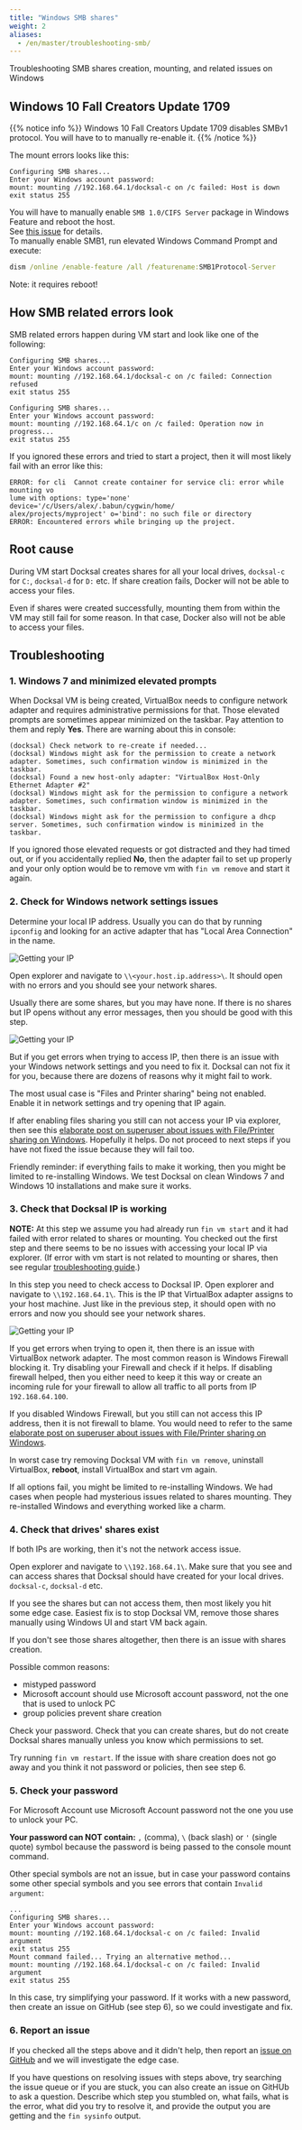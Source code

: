 ```yaml
---
title: "Windows SMB shares"
weight: 2
aliases:
  - /en/master/troubleshooting-smb/ 
---
```


Troubleshooting SMB shares creation, mounting, and related issues on Windows

## Windows 10 Fall Creators Update 1709

{{% notice info %}}
Windows 10 Fall Creators Update 1709 disables SMBv1 protocol. You will have to to manually re-enable it.
{{% /notice %}}

The mount errors looks like this: 

```
Configuring SMB shares...
Enter your Windows account password:
mount: mounting //192.168.64.1/docksal-c on /c failed: Host is down
exit status 255
```

You will have to manually enable `SMB 1.0/CIFS Server` package in Windows Feature and reboot the host.  
See [this issue](https://github.com/docksal/docksal/issues/382) for details.  
To manually enable SMB1, run elevated Windows Command Prompt and execute:

```cmd
dism /online /enable-feature /all /featurename:SMB1Protocol-Server
```

Note: it requires reboot!

## How SMB related errors look

SMB related errors happen during VM start and look like one of the following:

```
Configuring SMB shares...
Enter your Windows account password:
mount: mounting //192.168.64.1/docksal-c on /c failed: Connection refused
exit status 255
```

```
Configuring SMB shares...
Enter your Windows account password:
mount: mounting //192.168.64.1/c on /c failed: Operation now in progress...
exit status 255
```

If you ignored these errors and tried to start a project, then it will most likely fail with an error like this:

```
ERROR: for cli  Cannot create container for service cli: error while mounting vo
lume with options: type='none' device='/c/Users/alex/.babun/cygwin/home/
alex/projects/myproject' o='bind': no such file or directory
ERROR: Encountered errors while bringing up the project.
```

## Root cause

During VM start Docksal creates shares for all your local drives, `docksal-c` for `C:`, `docksal-d` for `D:` etc. 
If share creation fails, Docker will not be able to access your files.

Even if shares were created successfully, mounting them from within the VM may still fail for some reason.
In that case, Docker also will not be able to access your files.

## Troubleshooting

### 1. Windows 7 and minimized elevated prompts

When Docksal VM is being created, VirtualBox needs to configure network adapter and requires
administrative permissions for that. Those elevated prompts are sometimes appear minimized on the taskbar.
Pay attention to them and reply **Yes**. There are warning about this in console:

```
(docksal) Check network to re-create if needed...
(docksal) Windows might ask for the permission to create a network adapter. Sometimes, such confirmation window is minimized in the taskbar.
(docksal) Found a new host-only adapter: "VirtualBox Host-Only Ethernet Adapter #2"
(docksal) Windows might ask for the permission to configure a network adapter. Sometimes, such confirmation window is minimized in the taskbar.
(docksal) Windows might ask for the permission to configure a dhcp server. Sometimes, such confirmation window is minimized in the taskbar.
```

If you ignored those elevated requests or got distracted and they had timed out,
or if you accidentally replied **No**, then the adapter fail to set up properly and
your only option would be to remove vm with `fin vm remove` and start it again.


### 2. Check for Windows network settings issues

Determine your local IP address. Usually you can do that by running `ipconfig` and
looking for an active adapter that has "Local Area Connection" in the name.

![Getting your IP](/images/troubleshooting-smb-getting-your-ip.png)

Open explorer and navigate to `\\<your.host.ip.address>\`.
It should open with no errors and you should see your network shares.

Usually there are some shares, but you may have none. If there is no shares but IP opens
without any error messages, then you should be good with this step.

![Getting your IP](/images/troubleshooting-smb-your-shares.png)

But if you get errors when trying to access IP, then there is an issue with your Windows network settings and
you need to fix it. Docksal can not fix it for you, because there are dozens of reasons why it
might fail to work.

The most usual case is "Files and Printer sharing" being not enabled. Enable it in network settings and
try opening that IP again.

If after enabling files sharing you still can not access your IP via explorer,
then see this [elaborate post on superuser about issues with File/Printer sharing on Windows](https://superuser.com/a/446500/140872).
Hopefully it helps. Do not proceed to next steps if you have not fixed the issue
because they will fail too.

Friendly reminder: if everything fails to make it working, then you might be limited to
re-installing Windows. We test Docksal on clean Windows 7 and Windows 10 installations and
make sure it works.


### 3. Check that Docksal IP is working

**NOTE:** At this step we assume you had already run `fin vm start` and it had failed
with error related to shares or mounting. You checked out the first step and there seems to be no
issues with accessing your local IP via explorer. (If error with vm
start is not related to mounting or shares, then see regular [troubleshooting guide](/troubleshooting/common-issues/).)

In this step you need to check access to Docksal IP. Open explorer and navigate to `\\192.168.64.1\`.
This is the IP that VirtualBox adapter assigns to your host machine. Just like in the previous step, it
should open with no errors and now you should see your network shares.

![Getting your IP](/images/troubleshooting-smb-your-shares2.png)

If you get errors when trying to open it, then there is an issue with VirtualBox network adapter. The
most common reason is Windows Firewall blocking it. Try disabling your Firewall and check if it
helps. If disabling firewall helped, then you either need to keep it this way or create an
incoming rule for your firewall to allow all traffic to all ports from IP `192.168.64.100`.

If you disabled Windows Firewall, but you still can not access this IP address, then it is not
firewall to blame. You would need to refer to the same
[elaborate post on superuser about issues with File/Printer sharing on Windows](https://superuser.com/a/446500/140872).

In worst case try removing Docksal VM with `fin vm remove`, uninstall VirtualBox, **reboot**, install
VirtualBox and start vm again.

If all options fail, you might be limited to re-installing Windows. We had cases when
people had mysterious issues related to shares mounting. They re-installed Windows and everything
worked like a charm.

### 4. Check that drives' shares exist

If both IPs are working, then it's not the network access issue.

Open explorer and navigate to `\\192.168.64.1\`. Make sure that you see and can
access shares that Docksal should have created for your local drives. `docksal-c`, `docksal-d` etc.

If you see the shares but can not access them, then most likely you hit some edge case. Easiest
fix is to stop Docksal VM, remove those shares manually using Windows UI and start VM back again.

If you don't see those shares altogether, then there is an issue with shares creation.

Possible common reasons:

* mistyped password
* Microsoft account should use Microsoft account password, not the one that is used to unlock PC
* group policies prevent share creation

Check your password. Check that you can create shares, but do not create Docksal shares manually
unless you know which permissions to set.

Try running `fin vm restart`. If the issue with share creation does not go away and you think
it not password or policies, then see step 6.

### 5. Check your password

For Microsoft Account use Microsoft Account password not the one you use to unlock your PC.

**Your password can NOT contain:** `,` (comma), `\` (back slash) or `'` (single quote) symbol
because the password is being passed to the console mount command.

Other special symbols are not an issue, but in case your password contains some other special
symbols and you see errors that contain `Invalid argument`:

```
...
Configuring SMB shares...
Enter your Windows account password:
mount: mounting //192.168.64.1/docksal-c on /c failed: Invalid argument
exit status 255
Mount command failed... Trying an alternative method...
mount: mounting //192.168.64.1/docksal-c on /c failed: Invalid argument
exit status 255
```

In this case, try simplifying your password. If it works with a new password,
then create an issue on GitHub (see step 6), so we could investigate and fix.

### 6. Report an issue

If you checked all the steps above and it didn't help, then report an
[issue on GitHub](https://github.com/docksal/docksal/issues) and we will investigate the edge case.

If you have questions on resolving issues with steps above, try searching the issue queue or
if you are stuck, you can also create an issue on GitHUb to ask a question. Describe which step
you stumbled on, what fails, what is the error, what did you try to resolve it, and provide the output
you are getting and the `fin sysinfo` output.